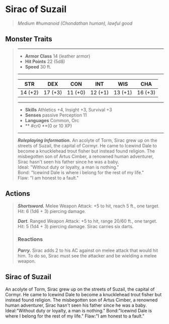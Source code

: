 # Sirac of Suzail
>*Medium #humanoid (Chondathan human), lawful good*
## Monster Traits
>___
>- **Armor Class** 14 (leather armor)
>- **Hit Points** 22 (5d8)
>- **Speed** 30 ft.
>___
>|STR|DEX|CON|INT|WIS|CHA|
>|:---:|:---:|:---:|:---:|:---:|:---:|
>|14 (+2)|17 (+3)|11 (+0)|12 (+1)|13 (+1)|16 (+3)|
>___
>- **Skills** Athletics +4, Insight +3, Survival +3
>- **Senses** passive Perception 11
>- **Languages** Common, Orc
>- ** #cr0 **(0 or 10 XP)
>___
>***Roleplaying Information.*** An acolyte of Torm, Sirac grew up on the streets of Suzail, the capital of Cormyr. He came to Icewind Dale to become a knucklehead trout fisher but instead found religion. The misbegotten son of Artus Cimber, a renowned human adventurer, Sirac hasn't seen his father since he was a baby.  
>Ideal: "Without duty or loyalty, a man is nothing."  
>Bond: "Icewind Dale is where i belong for the rest of my life."  
>Flaw: "I am honest to a fault."  
>
## Actions
>***Shortsword.*** Melee Weapon Attack: +5 to hit, reach 5 ft., one target. Hit: 6 (1d6 + 3) piercing damage.  
>
>***Dart.*** Ranged Weapon Attack: +5 to hit, range 20/60 ft., one target. Hit: 5 (1d4 + 3) piercing damage. Sirac carries six darts.  
>
>### Reactions
>***Parry.*** Sirac adds 2 to his AC against on melee attack that would hit him. To do so, Sirac must see the attacker and be wielding a melee weapon.
## Sirac of Suzail
An acolyte of Torm, Sirac grew up on the streets of Suzail, the capital of Cormyr. He came to Icewind Dale to become a knucklehead trout fisher but instead found religion. The misbegotten son of Artus Cimber, a renowned human adventurer, Sirac hasn't seen his father since he was a baby.
Ideal:"Without duty or loyalty, a man is nothing."
Bond:"Icewind Dale is where I belong for the rest of my life."
Flaw:"I am honest to a fault."
